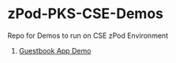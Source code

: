 # zPod-PKS-CSE-Demos
Repo for Demos to run on CSE zPod Environment

1. [Guestbook App Demo](https://github.com/mann1mal/zPod-PKS-CSE-Demos/tree/master/GuestbookDemo)
